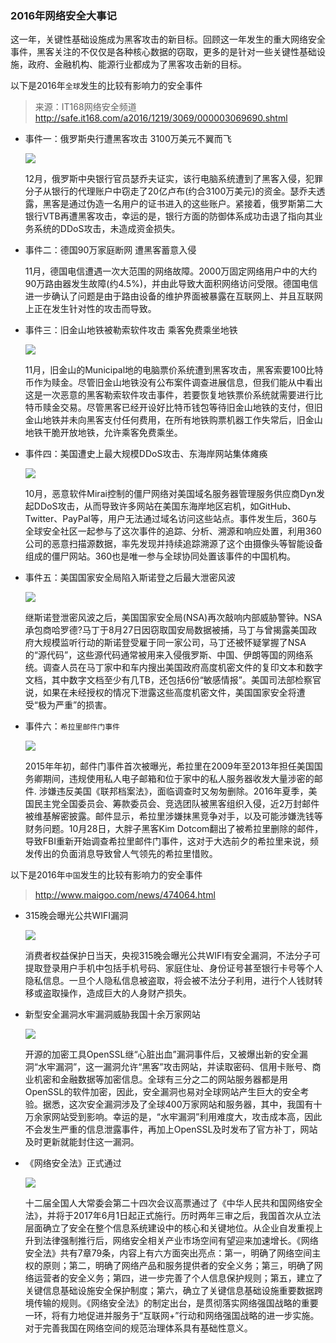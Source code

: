 ### 2016年网络安全大事记
这一年，关键性基础设施成为黑客攻击的新目标。回顾这一年发生的重大网络安全事件，黑客关注的不仅仅是各种核心数据的窃取，更多的是针对一些关键性基础设施，政府、金融机构、能源行业都成为了黑客攻击新的目标。

以下是2016年`全球`发生的比较有影响力的安全事件
>来源：IT168网络安全频道 http://safe.it168.com/a2016/1219/3069/000003069690.shtml

* 事件一：俄罗斯央行遭黑客攻击 3100万美元不翼而飞

  ![](image/1.png)

  12月，俄罗斯中央银行官员瑟乔夫证实，该行电脑系统遭到了黑客入侵，犯罪分子从银行的代理账户中窃走了20亿卢布(约合3100万美元)的资金。瑟乔夫透露，黑客是通过伪造一名用户的证书进入的这些账户。紧接着，俄罗斯第二大银行VTB再遭黑客攻击，幸运的是，银行方面的防御体系成功击退了指向其业务系统的DDoS攻击，未造成资金损失。

* 事件二：德国90万家庭断网 遭黑客蓄意入侵

  11月，德国电信遭遇一次大范围的网络故障。2000万固定网络用户中的大约90万路由器发生故障(约4.5%)，并由此导致大面积网络访问受限。德国电信进一步确认了问题是由于路由设备的维护界面被暴露在互联网上、并且互联网上正在发生针对性的攻击而导致。
* 事件三：旧金山地铁被勒索软件攻击 乘客免费乘坐地铁

  ![](image/2.png)

  11月，旧金山的Municipal地的电脑票价系统遭到黑客攻击，黑客索要100比特币作为赎金。尽管旧金山地铁没有公布案件调查进展信息，但我们能从中看出这是一次恶意的黑客勒索软件攻击事件，若要恢复地铁票价系统就需要进行比特币赎金交易。尽管黑客已经开设好比特币钱包等待旧金山地铁的支付，但旧金山地铁并未向黑客支付任何费用，在所有地铁购票机器工作失常后，旧金山地铁干脆开放地铁，允许乘客免费乘坐。
* 事件四：美国遭史上最大规模DDoS攻击、东海岸网站集体瘫痪

  ![](image/3.png)

  10月，恶意软件Mirai控制的僵尸网络对美国域名服务器管理服务供应商Dyn发起DDoS攻击，从而导致许多网站在美国东海岸地区宕机，如GitHub、Twitter、PayPal等，用户无法通过域名访问这些站点。事件发生后，360与全球安全社区一起参与了这次事件的追踪、分析、溯源和响应处置，利用360公司的恶意扫描源数据，率先发现并持续追踪溯源了这个由摄像头等智能设备组成的僵尸网站。360也是唯一参与全球协同处置该事件的中国机构。

* 事件五：美国国家安全局陷入斯诺登之后最大泄密风波

  ![](image/4.png)

  继斯诺登泄密风波之后，美国国家安全局(NSA)再次敲响内部威胁警钟。NSA承包商哈罗德?马丁于8月27日因窃取国安局数据被捕，马丁与曾揭露美国政府大规模监听行动的斯诺登受雇于同一家公司，马丁还被怀疑掌握了NSA的“源代码”，这些源代码通常被用来入侵俄罗斯、中国、伊朗等国的网络系统。调查人员在马丁家中和车内搜出美国政府高度机密文件的复印文本和数字文档，其中数字文档至少有几TB，还包括6份“敏感情报”。美国司法部检察官说，如果在未经授权的情况下泄露这些高度机密文件，美国国家安全将遭受“极为严重”的损害。

* 事件六：`希拉里邮件门事件`

  ![](image/5.png)

  2015年年初，邮件门事件首次被曝光，希拉里在2009年至2013年担任美国国务卿期间，违规使用私人电子邮箱和位于家中的私人服务器收发大量涉密的邮件. 涉嫌违反美国《联邦档案法》，面临调查时又匆匆删除。2016年夏季，美国民主党全国委员会、筹款委员会、竞选团队被黑客组织入侵，近2万封邮件被维基解密披露。邮件显示，希拉里涉嫌抹黑竞争对手，以及可能涉嫌洗钱等财务问题。10月28日，大胖子黑客Kim Dotcom翻出了被希拉里删除的邮件，导致FBI重新开始调查希拉里邮件门事件，这对于大选前夕的希拉里来说，频发传出的负面消息导致曾人气领先的希拉里惜败。

以下是2016年`中国`发生的比较有影响力的安全事件
>http://www.maigoo.com/news/474064.html

* 315晚会曝光公共WIFI漏洞

  ![](image/6.png)

  消费者权益保护日当天，央视315晚会曝光公共WIFI有安全漏洞，不法分子可提取登录用户手机中包括手机号码、家庭住址、身份证号甚至银行卡号等个人隐私信息。一旦个人隐私信息被盗取，将会被不法分子利用，进行个人钱财转移或盗取操作，造成巨大的人身财产损失。

* 新型安全漏洞水牢漏洞威胁我国十余万家网站

  ![](image/7.png)

  开源的加密工具OpenSSL继“心脏出血”漏洞事件后，又被爆出新的安全漏洞“水牢漏洞”，这一漏洞允许“黑客”攻击网站，并读取密码、信用卡账号、商业机密和金融数据等加密信息。全球有三分之二的网站服务器都是用OpenSSL的软件加密，因此，安全漏洞也易对全球网站产生巨大的安全考验。据悉，这次安全漏洞涉及了全球400万家网站和服务器，其中，我国有十万余家网站受到影响。幸运的是，“水牢漏洞”利用难度大，攻击成本高，因此不会发生严重的信息泄露事件，再加上OpenSSL及时发布了官方补丁，网站及时更新就能封住这一漏洞。

* 《网络安全法》正式通过

  ![](image/8.png)

  十二届全国人大常委会第二十四次会议高票通过了《中华人民共和国网络安全法》，并将于2017年6月1日起正式施行。历时两年三审之后，我国首次从立法层面确立了安全在整个信息系统建设中的核心和关键地位。从企业自发重视上升到法律强制推行后，网络安全相关产业市场空间有望迎来加速增长。《网络安全法》共有7章79条，内容上有六方面突出亮点：第一，明确了网络空间主权的原则；第二，明确了网络产品和服务提供者的安全义务；第三，明确了网络运营者的安全义务；第四，进一步完善了个人信息保护规则；第五，建立了关键信息基础设施安全保护制度；第六，确立了关键信息基础设施重要数据跨境传输的规则。《网络安全法》的制定出台，是贯彻落实网络强国战略的重要一环，将有力地促进并服务于“互联网+”行动和网络强国战略的进一步实施。对于完善我国在网络空间的规范治理体系具有基础性意义。
